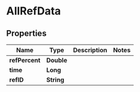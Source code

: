 
# AllRefData

## Properties
Name | Type | Description | Notes
------------ | ------------- | ------------- | -------------
**refPercent** | **Double** |  | 
**time** | **Long** |  | 
**refID** | **String** |  | 



